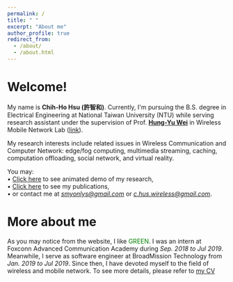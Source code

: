 ```yaml
---
permalink: /
title: " "
excerpt: "About me"
author_profile: true
redirect_from: 
  - /about/
  - /about.html
---
```


Welcome!
======
My name is **Chih-Ho Hsu (許智和)**. Currently, I'm pursuing the B.S. degree in Electrical Engineering at National Taiwan University (NTU) while serving research assistant under the supervision of Prof. [**Hung-Yu Wei**](https://scholar.google.com/citations?user=a7tj-HgAAAAJ&hl=en) in Wireless Mobile Network Lab ([link](http://wmnlab.ee.ntu.edu.tw/lab/index.html)).

My research interests include related issues in Wireless Communication and Computer Network: edge/fog computing, multimedia streaming, caching, computation offloading, social network,  and virtual reality. 

You may:<br/>
• [Click here](https://sendurlanter.github.io/portfolio/) to see animated demo of my research,<br/>
• [Click here](https://sendurlanter.github.io/publications/) to see my publications,<br/>
• or contact me at *smyonlys@gmail.com* or *c.hus.wireless@gmail.com*.

More about me
======
As you may notice from the website, I like <font color=green>GREEN</font>. I was an intern at Foxconn Advanced Communication Academy during *Sep. 2018 to Jul 2019*. Meanwhile, I serve as software engineer at BroadMission Technology from *Jan. 2019 to Jul 2019*. Since then, I have devoted myself to the field of wireless and mobile network. To see more details, please refer to [my CV](https://sendurlanter.github.io/files/CV.pdf)